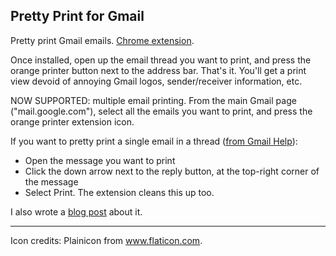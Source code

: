 Pretty Print for Gmail
-----
Pretty print Gmail emails. [Chrome extension](https://chrome.google.com/webstore/detail/pretty-print-gmail/gdanfldekhdgkbmdoeapbgbcpfglkflg).    

Once installed, open up the email thread you want to print, and press the orange printer button next to the address bar. That's it. You'll get a print view devoid of annoying Gmail logos, sender/receiver information, etc. 

NOW SUPPORTED: multiple email printing. From the main Gmail page ("mail.google.com"), select all the emails you want to print, and press the orange printer extension icon. 

If you want to pretty print a single email in a thread ([from Gmail Help](https://support.google.com/mail/answer/8255?hl=en)): 

- Open the message you want to print
- Click the down arrow next to the reply button, at the top-right corner of the message
- Select Print. The extension cleans this up too.

I also wrote a [blog post](http://shivankaul.com/blog/2015/06/10/pretty-print-gmail.html) about it.

-----
Icon credits: Plainicon from www.flaticon.com.
